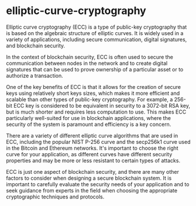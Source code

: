 # elliptic-curve-cryptography

Elliptic curve cryptography (ECC) is a type of public-key cryptography that is based on the algebraic structure of elliptic curves. It is widely used in a variety of applications, including secure communication, digital signatures, and blockchain security.

In the context of blockchain security, ECC is often used to secure the communication between nodes in the network and to create digital signatures that can be used to prove ownership of a particular asset or to authorize a transaction.

One of the key benefits of ECC is that it allows for the creation of secure keys using relatively short keys sizes, which makes it more efficient and scalable than other types of public-key cryptography. For example, a 256-bit ECC key is considered to be equivalent in security to a 3072-bit RSA key, but is much shorter and requires less computation to use. This makes ECC particularly well-suited for use in blockchain applications, where the security of the system is paramount and efficiency is a key concern.

There are a variety of different elliptic curve algorithms that are used in ECC, including the popular NIST P-256 curve and the secp256k1 curve used in the Bitcoin and Ethereum networks. It's important to choose the right curve for your application, as different curves have different security properties and may be more or less resistant to certain types of attacks.

ECC is just one aspect of blockchain security, and there are many other factors to consider when designing a secure blockchain system. It is important to carefully evaluate the security needs of your application and to seek guidance from experts in the field when choosing the appropriate cryptographic techniques and protocols.
